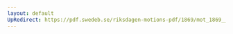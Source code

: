 ```yaml
---
layout: default
UpRedirect: https://pdf.swedeb.se/riksdagen-motions-pdf/1869/mot_1869__ak__00051/mot_1869__ak__00051_002.pdf
---
```

